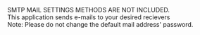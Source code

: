 SMTP MAIL SETTINGS METHODS ARE NOT INCLUDED.                                          	
This application sends e-mails to your desired recievers    
Note: Please do not change the default mail address' password.  
